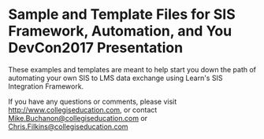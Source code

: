 # Sample and Template Files for SIS Framework, Automation, and You DevCon2017 Presentation

These examples and templates are meant to help start you down the path of automating your own SIS to LMS data exchange using Learn's SIS Integration Framework.

If you have any questions or comments, please visit http://www.collegiseducation.com, or contact Mike.Buchanon@collegiseducation.com or Chris.Filkins@collegiseducation.com